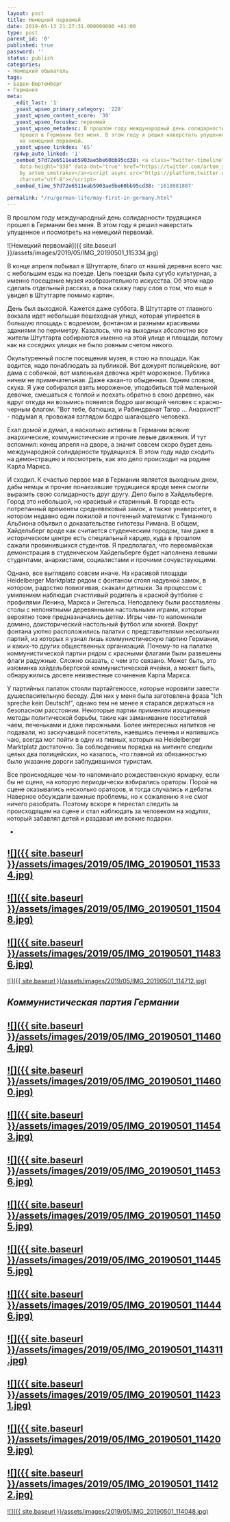 ```yaml
---
layout: post
title: Немецкий первомай
date: 2019-05-13 21:27:31.000000000 +01:00
type: post
parent_id: '0'
published: true
password: ''
status: publish
categories:
- Немецкий обыватель
tags:
- Баден-Вюртемберг
- Германия
meta:
  _edit_last: '1'
  _yoast_wpseo_primary_category: '228'
  _yoast_wpseo_content_score: '30'
  _yoast_wpseo_focuskw: первомай
  _yoast_wpseo_metadesc: В прошлом году международный день солидарности трудящихся
    прошел в Германии без меня. В этом году я решил наверстать упущенное и посмотреть
    на немецкий первомай.
  _yoast_wpseo_linkdex: '65'
  rp4wp_auto_linked: '1'
  _oembed_57d72e6511eab5903ae5be60bb95cd38: <a class="twitter-timeline" data-width="625"
    data-height="938" data-dnt="true" href="https://twitter.com/artem_smotrakov?ref_src=twsrc%5Etfw">Tweets
    by artem_smotrakov</a><script async src="https://platform.twitter.com/widgets.js"
    charset="utf-8"></script>
  _oembed_time_57d72e6511eab5903ae5be60bb95cd38: '1618081887'

permalink: "/ru/german-life/may-first-in-germany.html"
---
```

<!-- wp:paragraph -->

В прошлом году международный день солидарности трудящихся прошел в Германии без меня. В этом году я решил наверстать упущенное и посмотреть на немецкий первомай.

<!-- /wp:paragraph -->

<!-- wp:image {"sizeSlug":"large"} -->

![Немецкий первомай]({{ site.baseurl }}/assets/images/2019/05/IMG_20190501_115334.jpg)

<!-- /wp:image -->

<!-- wp:more -->  
<!--more-->  
<!-- /wp:more -->

<!-- wp:paragraph -->

В конце апреля побывал в Штутгарте, благо от нашей деревни всего час с небольшим езды на поезде. Цель поездки была сугубо культурная, а именно посещение музея изобразительного искусства. Об этом надо сделать отдельный рассказ, а пока скажу пару слов о том, что еще я увидел в Штутгарте помимо картин.

<!-- /wp:paragraph -->

<!-- wp:paragraph -->

День был выходной. Кажется даже суббота. В Штутгарте от главного вокзала идет небольшая пешеходная улица, которая упирается в большую площадь с водоемом, фонтаном и разными красивыми зданиями по периметру. Казалось, что на выходных абсолютно все жители Штутгарта собираются именно на этой улице и площади, потому как на соседних улицах не было ровным счетом никого.

<!-- /wp:paragraph -->

<!-- wp:paragraph -->

Окультуренный после посещения музея, я стою на площади. Как водится, надо понаблюдать за публикой. Вот дежурят полицейские, вот дама с собачкой, вот маленькая девочка жрёт мороженое. Публика ничем не примечательная. Даже какая-то обыденная. Одним словом, скука. Я уже собирался взять мороженое, уподобиться той маленькой девочке, смешаться с толпой и поехать обратно в свою деревню, как вдруг откуда ни возьмись появился бодро шагающий человек с красно-черным флагом. "Вот тебе, батюшка, и Рабиндранат Тагор ... Анархист!" - подумал я, провожая взглядом бодро шагающего человека.

<!-- /wp:paragraph -->

<!-- wp:paragraph -->

Ехал домой и думал, а насколько активны в Германии всякие анархические, коммунистические и прочие левые движения. И тут вспомнил: конец апреля на дворе, а значит совсем скоро будет день международной солидарности трудящихся. В этом году надо сходить на демонстрацию и посмотреть, как это дело происходит на родине Карла Маркса.

<!-- /wp:paragraph -->

<!-- wp:paragraph -->

И сходил. К счастью первое мая в Германии является выходным днем, дабы немцы и прочие понаехавшие трудящиеся вроде меня смогли выразить свою солидарность друг другу. Дело было в Хайдельберге. Город это небольшой, но красивый и старинный. В городе есть потрепанный временем средневековый замок, а также университет, в котором недавно один пожилой и почтенный математик с Туманного Альбиона объявил о доказательстве гипотезы Римана. В общем, Хайдельберг вроде как считается студенческим городом, там даже в историческом центре есть специальный карцер, куда в прошлом сажали провинившихся студентов. Я предполагал, что первомайская демонстрация в студенческом Хайдельберге будет наполнена левыми студентами, анархистами, социалистами и прочими сочувствующими.

<!-- /wp:paragraph -->

<!-- wp:paragraph -->

Однако, все выглядело совсем иначе. На красивой площади Heidelberger Marktplatz рядом с фонтаном стоял надувной замок, в котором, радостно повизгивая, скакали детишки. За процессом с умилением наблюдал счастливый родитель в красной футболке с профилями Ленина, Маркса и Энгельса. Неподалеку были расставлены столы с непонятными деревянными настольными играми, которые вероятно тоже предназначались детям. Игры чем-то напоминали домино, доисторический настольный футбол или хоккей. Вокруг фонтана уютно расположились палатки с представителями нескольких партий, из которых я узнал лишь коммунистическую партию Германии, и каких-то других общественных организаций. Почему-то на палатке коммунистической партии рядом с красными флагами были развешены флаги радужные. Сложно сказать, с чем это связано. Может быть, это изюминка хайдельбергской коммунистической ячейки, а может быть, обнаружились доселе неизвестные сочинения Карла Маркса.

<!-- /wp:paragraph -->

<!-- wp:paragraph -->

У партийных палаток стояли партайгеноссе, которые норовили завести душеспасительную беседу. Для них у меня была заготовлена фраза "Ich spreche kein Deutsch!", однако тем не менее я старался держаться на безопасном расстоянии. Некоторые партии применяли изощренные методы политической борьбы, такие как заманивание посетителей чаем, печеньками и даже пирожными. Более интересных напитков не подавали, но заскучавший посетитель, наевшись печенья и напившись чаю, всегда мог пойти в одну из пивных, которых на Heidelberger Marktplatz достаточно. За соблюдением порядка на митинге следили целых два полицейских, но казалось, что главной их обязанностью было указание дороги заблудившимся туристам.

<!-- /wp:paragraph -->

<!-- wp:paragraph -->

Все происходящее чем-то напоминало рождественскую ярмарку, если бы не сцена, на которую периодически взбирались ораторы. Порой на сцене оказывались несколько ораторов, и тогда случались и дебаты. Наверное обсуждали важные проблемы, но к сожалению я не смог ничего разобрать. Поэтому вскоре я перестал следить за происходящем на сцене и стал наблюдать за человеком на ходулях, который забавлял детей и раздавал им всякие подарки.

<!-- /wp:paragraph -->

<!-- wp:gallery {"ids":[3050,3051,3052,3053,3054,3055,3056,3057,3058,3059,3060,3061,3062,3063,3064,3065],"columns":2,"linkTo":"media"} -->

- 
[![]({{ site.baseurl }}/assets/images/2019/05/IMG_20190501_115334.jpg)](/wp-content/uploads/2019/05/IMG_20190501_115334.jpg)
- 
[![]({{ site.baseurl }}/assets/images/2019/05/IMG_20190501_115048.jpg)](/wp-content/uploads/2019/05/IMG_20190501_115048.jpg)
- 
[![]({{ site.baseurl }}/assets/images/2019/05/IMG_20190501_114836.jpg)](/wp-content/uploads/2019/05/IMG_20190501_114836.jpg)
- 
[![]({{ site.baseurl }}/assets/images/2019/05/IMG_20190501_114712.jpg)](/wp-content/uploads/2019/05/IMG_20190501_114712.jpg)  

_Коммунистическая партия Германии_
- 
[![]({{ site.baseurl }}/assets/images/2019/05/IMG_20190501_114604.jpg)](/wp-content/uploads/2019/05/IMG_20190501_114604.jpg)
- 
[![]({{ site.baseurl }}/assets/images/2019/05/IMG_20190501_114600.jpg)](/wp-content/uploads/2019/05/IMG_20190501_114600.jpg)
- 
[![]({{ site.baseurl }}/assets/images/2019/05/IMG_20190501_114543.jpg)](/wp-content/uploads/2019/05/IMG_20190501_114543.jpg)
- 
[![]({{ site.baseurl }}/assets/images/2019/05/IMG_20190501_114536.jpg)](/wp-content/uploads/2019/05/IMG_20190501_114536.jpg)
- 
[![]({{ site.baseurl }}/assets/images/2019/05/IMG_20190501_114505.jpg)](/wp-content/uploads/2019/05/IMG_20190501_114505.jpg)
- 
[![]({{ site.baseurl }}/assets/images/2019/05/IMG_20190501_114455.jpg)](/wp-content/uploads/2019/05/IMG_20190501_114455.jpg)
- 
[![]({{ site.baseurl }}/assets/images/2019/05/IMG_20190501_114446.jpg)](/wp-content/uploads/2019/05/IMG_20190501_114446.jpg)
- 
[![]({{ site.baseurl }}/assets/images/2019/05/IMG_20190501_114311.jpg)](/wp-content/uploads/2019/05/IMG_20190501_114311.jpg)
- 
[![]({{ site.baseurl }}/assets/images/2019/05/IMG_20190501_114231.jpg)](/wp-content/uploads/2019/05/IMG_20190501_114231.jpg)
- 
[![]({{ site.baseurl }}/assets/images/2019/05/IMG_20190501_114209.jpg)](/wp-content/uploads/2019/05/IMG_20190501_114209.jpg)
- 
[![]({{ site.baseurl }}/assets/images/2019/05/IMG_20190501_114122.jpg)](/wp-content/uploads/2019/05/IMG_20190501_114122.jpg)
- 
[![]({{ site.baseurl }}/assets/images/2019/05/IMG_20190501_114048.jpg)](/wp-content/uploads/2019/05/IMG_20190501_114048.jpg)

<!-- /wp:gallery -->

